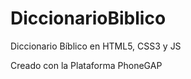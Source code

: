 DiccionarioBiblico
==================

Diccionario Bíblico en HTML5, CSS3 y JS

Creado con la Plataforma PhoneGAP
